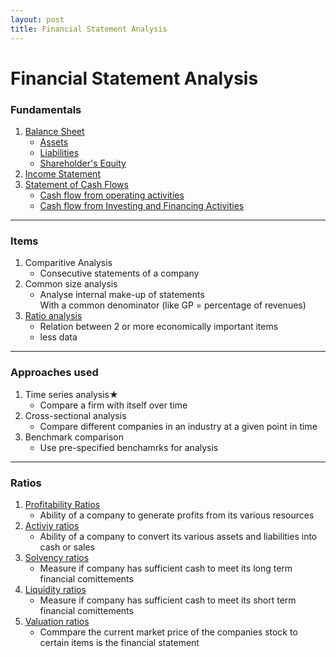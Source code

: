 ```yaml
---
layout: post
title: Financial Statement Analysis
---
```


<h1>Financial Statement Analysis</h1>

### Fundamentals
1. [Balance Sheet](fundamentals/balance-sheet/balance-sheet.md)
    - [Assets](fundamentals/balance-sheet/assets.html)
    - [Liabilities](fundamentals/balance-sheet/liabilities.html)
    - [Shareholder's Equity](fundamentals/balance-sheet/shareholders-equity.html)
2.  [Income Statement](fundamentals/income-statement/income-statement.html)
3.  [Statement of Cash Flows](fundamentals/statement-of-cash-flows/statement-of-cash-flows.html)
    - [Cash flow from operating activities](fundamentals/statement-of-cash-flows/cash-flow-from-operating-activities.html)
    - [Cash flow from Investing and Financing Activities](fundamentals/statement-of-cash-flows/cash-flow-from-investing-and-financing-activities.html)
---
### Items
1. Comparitive Analysis  
    -   Consecutive statements of a company  
2. Common size analysis  
    - Analyse internal make-up of statements  
    With a common denominator (like GP = percentage of revenues)  
3. [Ratio analysis](#user-content-ratios)  
    - Relation between 2 or more economically important items 
    - less data
---
### Approaches used
1. Time series analysis★  
    - Compare a firm with itself over time  
2.  Cross-sectional analysis  
    - Compare different companies in an industry at a given point in time  
3. Benchmark comparison  
    - Use pre-specified benchamrks for analysis  
<hr>

### <a name="ratios">Ratios</a>  
1. [Profitability Ratios](ratios/profitability-ratios.html)  
    - Ability of a company to generate profits from its various resources  
2. [Activiy ratios](ratios/activity-ratios.html)  
    - Ability of a company to convert its various assets and liabilities into cash or sales  
3. [Solvency ratios](ratios/solvency-ratios.html) 
    - Measure if company has sufficient cash to meet its long term financial comittements   
4. [Liquidity ratios](ratios/liquidity-ratios.html) 
    - Measure if company has sufficient cash to meet its short term financial comittements  
5. [Valuation ratios](ratios/valuation-ratios.html)   
    - Commpare the current market price of the companies stock to certain items is the financial statement  
